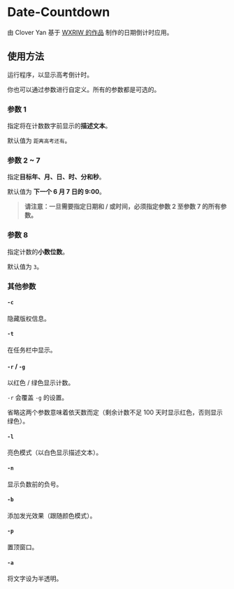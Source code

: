 # Date-Countdown
由 Clover Yan 基于 [WXRIW 的作品](https://github.com/WXRIW/Gaokao-Countdown) 制作的日期倒计时应用。

## 使用方法
运行程序，以显示高考倒计时。

你也可以通过参数进行自定义。所有的参数都是可选的。

### 参数 1
指定将在计数数字前显示的**描述文本**。

默认值为 `距离高考还有`。

### 参数 2 ~ 7
指定**目标年、月、日、时、分和秒**。

默认值为 __下一个 6 月 7 日的 9:00__。

> **请注意：一旦需要指定日期和 / 或时间，必须指定参数 2 至参数 7 的所有参数。**

### 参数 8
指定计数的**小数位数**。

默认值为 `3`。

### 其他参数
#### `-c`
隐藏版权信息。

#### `-t`
在任务栏中显示。

#### `-r` / `-g`
以红色 / 绿色显示计数。

`-r` 会覆盖 `-g` 的设置。

省略这两个参数意味着依天数而定（剩余计数不足 100 天时显示红色，否则显示绿色）。

#### `-l`
亮色模式（以白色显示描述文本）。

#### `-n`
显示负数前的负号。

#### `-b`
添加发光效果（跟随颜色模式）。

#### `-p`
置顶窗口。

#### `-a`
将文字设为半透明。
